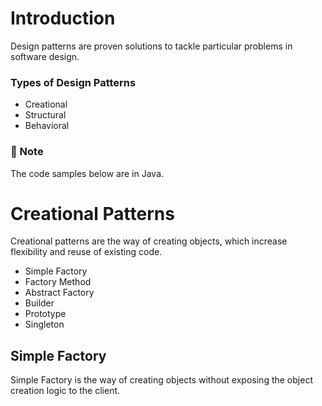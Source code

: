# Introduction

Design patterns are proven solutions to tackle particular problems in software design.

### Types of Design Patterns

* Creational
* Structural
* Behavioral

### 📝 Note

The code samples below are in Java.

# Creational Patterns

Creational patterns are the way of creating objects, which increase flexibility and reuse of existing code.

* Simple Factory
* Factory Method
* Abstract Factory
* Builder
* Prototype
* Singleton

## Simple Factory

Simple Factory is the way of creating objects without exposing the object creation logic to the client.
